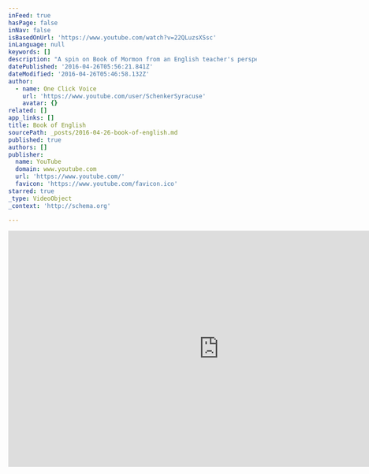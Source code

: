 ```yaml
---
inFeed: true
hasPage: false
inNav: false
isBasedOnUrl: 'https://www.youtube.com/watch?v=22QLuzsXSsc'
inLanguage: null
keywords: []
description: "A spin on Book of Mormon from an English teacher's perspective. Special thanks to some of the amazing JETs and JTE in Kochi Prefecture!"
datePublished: '2016-04-26T05:56:21.841Z'
dateModified: '2016-04-26T05:46:58.132Z'
author:
  - name: One Click Voice
    url: 'https://www.youtube.com/user/SchenkerSyracuse'
    avatar: {}
related: []
app_links: []
title: Book of English
sourcePath: _posts/2016-04-26-book-of-english.md
published: true
authors: []
publisher:
  name: YouTube
  domain: www.youtube.com
  url: 'https://www.youtube.com/'
  favicon: 'https://www.youtube.com/favicon.ico'
starred: true
_type: VideoObject
_context: 'http://schema.org'

---
```

<iframe src="https://cdn.embedly.com/widgets/media.html?src=https%3A%2F%2Fwww.youtube.com%2Fembed%2F22QLuzsXSsc%3Ffeature%3Doembed&amp;url=https%3A%2F%2Fwww.youtube.com%2Fwatch%3Fv%3D22QLuzsXSsc&amp;image=https%3A%2F%2Fi.ytimg.com%2Fvi%2F22QLuzsXSsc%2Fhqdefault.jpg&amp;key=b7d04c9b404c499eba89ee7072e1c4f7&amp;type=text%2Fhtml&amp;schema=youtube" width="854" height="480" scrolling="no" frameborder="0" allowfullscreen="" style=""></iframe>